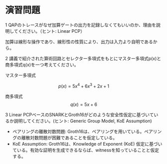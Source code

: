 # 演習問題
1 QAPのトレースがなぜ加算ゲートの出力を記録しなくてもいいのか、理由を説明してください。（ヒント: Linear PCP）

加算は線形な操作であり、線形性の性質により、出力は入力より自明であるから。


2 講義で紹介された算術回路とセレクター多項式をもとにマスター多項式p(x)と商多項式q(x)を一つ考えてください。

マスター多項式 

$$p(x) = 5x^4 + 6x^3 + 2x + 1$$

商多項式
$$q(x) = 5x + 6$$


3 Linear PCPベースのSNARKとGroth16がどのような安全性仮定に基づいているか説明してください。(ヒント: Generic Group Model, KoE Assumption)

- ペアリングの離散対数問題: Groth16は、ペアリングを用いている。ペアリングの離散対数問題が困難であることを仮定している。
- KoE Assumption: Groth16は、Knowledge of Exponent (KoE) 仮定に基づいている。有効な証明を生成できるならば、witnessを知っていることと仮定する。
